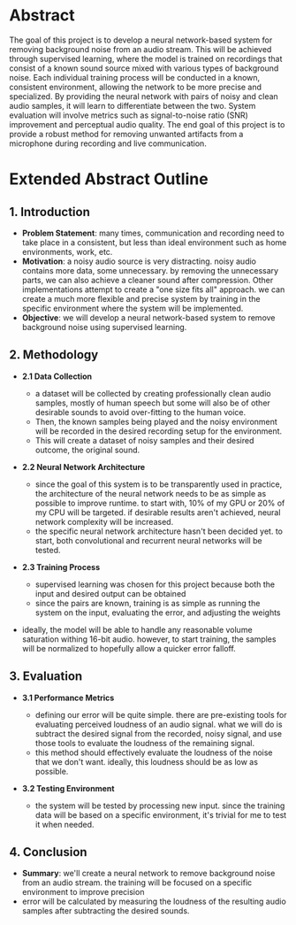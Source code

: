 # Abstract
The goal of this project is to develop a neural network-based system for removing background noise from an audio stream. This will be achieved through supervised learning, where the model is trained on recordings that consist of a known sound source mixed with various types of background noise. Each individual training process will be conducted in a known, consistent environment, allowing the network to be more precise and specialized. By providing the neural network with pairs of noisy and clean audio samples, it will learn to differentiate between the two. System evaluation will involve metrics such as signal-to-noise ratio (SNR) improvement and perceptual audio quality. The end goal of this project is to provide a robust method for removing unwanted artifacts from a microphone during recording and live communication. 

# Extended Abstract Outline

## 1. Introduction
- **Problem Statement**: many times, communication and recording need to take place in a consistent, but less than ideal environment such as home environments, work, etc.
- **Motivation**: a noisy audio source is very distracting. noisy audio contains more data, some unnecessary. by removing the unnecessary parts, we can also achieve a cleaner sound after compression. Other implementations attempt to create a "one size fits all" approach. we can create a much more flexible and precise system by training in the specific environment where the system will be implemented.
- **Objective**: we will develop a neural network-based system to remove background noise using supervised learning.

## 2. Methodology
- **2.1 Data Collection**
  - a dataset will be collected by creating professionally clean audio samples, mostly of human speech but some will also be of other desirable sounds to avoid over-fitting to the human voice.
  - Then, the known samples being played and the noisy environment will be recorded in the desired recording setup for the environment.
  - This will create a dataset of noisy samples and their desired outcome, the original sound.
  
- **2.2 Neural Network Architecture**
  - since the goal of this system is to be transparently used in practice, the architecture of the neural network needs to be as simple as possible to improve runtime. to start with, 10% of my GPU or 20% of my CPU will be targeted. if desirable results aren't achieved, neural network complexity will be increased. 
  - the specific neural network architecture hasn't been decided yet. to start, both convolutional  and recurrent neural networks will be tested.

- **2.3 Training Process**
  - supervised learning was chosen for this project because both the input and desired output can be obtained
  - since the pairs are known, training is as simple as running the system on the input, evaluating the error, and adjusting the weights
 - ideally, the model will be able to handle any reasonable volume saturation withing 16-bit audio. however, to start training, the samples will be normalized to hopefully allow a quicker error falloff.
## 3. Evaluation
- **3.1 Performance Metrics**
  - defining our error will be quite simple. there are pre-existing tools for evaluating perceived loudness of an audio signal. what we will do is subtract the desired signal from the recorded, noisy signal, and use those tools to evaluate the loudness of the remaining signal.
  - this method should effectively evaluate the loudness of the noise that we don't want. ideally, this loudness should be as low as possible.
  
- **3.2 Testing Environment**
   - the system will be tested by processing new input. since the training data will be based on a specific environment, it's trivial for me to test it when needed. 
## 4. Conclusion
- **Summary**: we'll create a neural network to remove background noise from an audio stream. the training will be focused on a specific environment to improve precision
- error will be calculated by measuring the loudness of the resulting audio samples after subtracting the desired sounds.